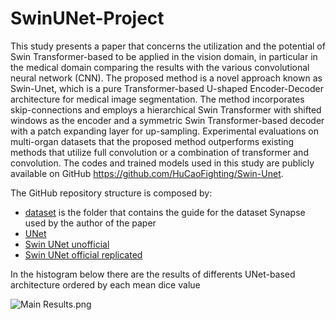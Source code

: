# SwinUNet-Project
This study presents a paper that concerns the utilization and the potential of Swin Transformer-based to be applied in the vision domain, in particular in the medical domain comparing the results with the various convolutional neural network (CNN). The proposed method is a novel approach known as Swin-Unet, which is a pure Transformer-based U-shaped Encoder-Decoder architecture for medical image segmentation. The method incorporates skip-connections and employs a hierarchical Swin Transformer with shifted windows as the encoder and a symmetric Swin Transformer-based decoder with a patch expanding layer for up-sampling. Experimental evaluations on multi-organ datasets that the proposed method outperforms existing methods that utilize full convolution or a combination of transformer and convolution. The codes and trained models used in this study are publicly available on GitHub https://github.com/HuCaoFighting/Swin-Unet.

The GitHub repository structure is composed by:

- [dataset](https://github.com/tommasogattari/Progetto-SwinUNet/tree/main/dataset) is the folder that contains the guide for the dataset Synapse used by the author of the paper
- [UNet](https://github.com/tommasogattari/Progetto-SwinUNet/blob/main/UNet.ipynb) 
- [Swin UNet unofficial](https://github.com/tommasogattari/Progetto-SwinUNet/blob/main/Swin%20Unet%20unofficial.ipynb) 
- [Swin UNet official replicated](https://drive.google.com/file/d/15tIdXrgodIMF--DXQd9r1rT_QXZGKFK6/view?usp=sharing)

In the histogram below there are the results of differents UNet-based architecture ordered by each mean dice value

![Main Results.png](https://github.com/tommasogattari/Progetto-SwinUNet/blob/main/Main%20Results.png)

